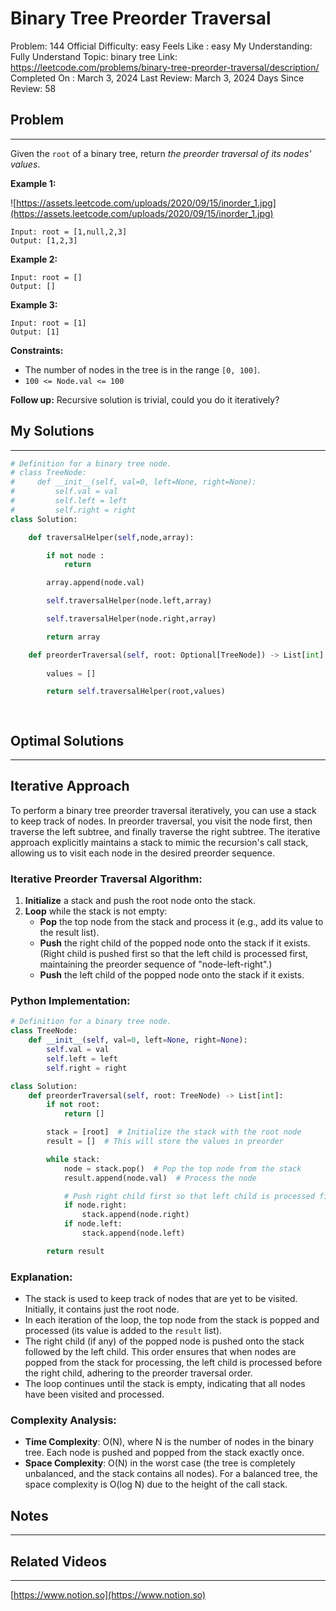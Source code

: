 # Binary Tree Preorder Traversal

Problem: 144
Official Difficulty: easy
Feels Like : easy
My Understanding: Fully Understand
Topic: binary tree
Link: https://leetcode.com/problems/binary-tree-preorder-traversal/description/
Completed On : March 3, 2024
Last Review: March 3, 2024
Days Since Review: 58

## Problem

---

Given the `root` of a binary tree, return *the preorder traversal of its nodes' values*.

**Example 1:**

![https://assets.leetcode.com/uploads/2020/09/15/inorder_1.jpg](https://assets.leetcode.com/uploads/2020/09/15/inorder_1.jpg)

```
Input: root = [1,null,2,3]
Output: [1,2,3]
```

**Example 2:**

```
Input: root = []
Output: []
```

**Example 3:**

```
Input: root = [1]
Output: [1]
```

**Constraints:**

- The number of nodes in the tree is in the range `[0, 100]`.
- `100 <= Node.val <= 100`

**Follow up:** Recursive solution is trivial, could you do it iteratively?

## My Solutions

---

```python
# Definition for a binary tree node.
# class TreeNode:
#     def __init__(self, val=0, left=None, right=None):
#         self.val = val
#         self.left = left
#         self.right = right
class Solution:

    def traversalHelper(self,node,array):

        if not node : 
            return

        array.append(node.val)

        self.traversalHelper(node.left,array)

        self.traversalHelper(node.right,array)

        return array

    def preorderTraversal(self, root: Optional[TreeNode]) -> List[int]:
        
        values = []

        return self.traversalHelper(root,values)
       
```

```python

```

## Optimal Solutions

---

## Iterative Approach

To perform a binary tree preorder traversal iteratively, you can use a stack to keep track of nodes. In preorder traversal, you visit the node first, then traverse the left subtree, and finally traverse the right subtree. The iterative approach explicitly maintains a stack to mimic the recursion's call stack, allowing us to visit each node in the desired preorder sequence.

### Iterative Preorder Traversal Algorithm:

1. **Initialize** a stack and push the root node onto the stack.
2. **Loop** while the stack is not empty:
    - **Pop** the top node from the stack and process it (e.g., add its value to the result list).
    - **Push** the right child of the popped node onto the stack if it exists. (Right child is pushed first so that the left child is processed first, maintaining the preorder sequence of "node-left-right".)
    - **Push** the left child of the popped node onto the stack if it exists.

### Python Implementation:

```python
# Definition for a binary tree node.
class TreeNode:
    def __init__(self, val=0, left=None, right=None):
        self.val = val
        self.left = left
        self.right = right

class Solution:
    def preorderTraversal(self, root: TreeNode) -> List[int]:
        if not root:
            return []

        stack = [root]  # Initialize the stack with the root node
        result = []  # This will store the values in preorder

        while stack:
            node = stack.pop()  # Pop the top node from the stack
            result.append(node.val)  # Process the node

            # Push right child first so that left child is processed first
            if node.right:
                stack.append(node.right)
            if node.left:
                stack.append(node.left)

        return result

```

### Explanation:

- The stack is used to keep track of nodes that are yet to be visited. Initially, it contains just the root node.
- In each iteration of the loop, the top node from the stack is popped and processed (its value is added to the `result` list).
- The right child (if any) of the popped node is pushed onto the stack followed by the left child. This order ensures that when nodes are popped from the stack for processing, the left child is processed before the right child, adhering to the preorder traversal order.
- The loop continues until the stack is empty, indicating that all nodes have been visited and processed.

### Complexity Analysis:

- **Time Complexity**: O(N), where N is the number of nodes in the binary tree. Each node is pushed and popped from the stack exactly once.
- **Space Complexity**: O(N) in the worst case (the tree is completely unbalanced, and the stack contains all nodes). For a balanced tree, the space complexity is O(log N) due to the height of the call stack.

## Notes

---

 

## Related Videos

---

[https://www.notion.so](https://www.notion.so)